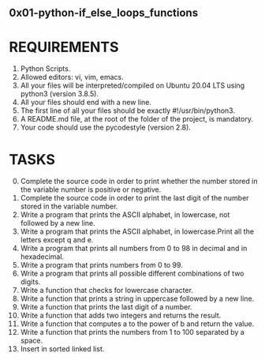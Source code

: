 ## 0x01-python-if_else_loops_functions

# REQUIREMENTS

1. Python Scripts.
2. Allowed editors: vi, vim, emacs.
3. All your files will be interpreted/compiled on Ubuntu 20.04 LTS using python3 (version 3.8.5).
4. All your files should end with a new line.
5. The first line of all your files should be exactly #!/usr/bin/python3.
6. A README.md file, at the root of the folder of the project, is mandatory.
7. Your code should use the pycodestyle (version 2.8).

# TASKS

0.  Complete the source code in order to print whether the number stored in the variable number is positive or negative.
1.  Complete the source code in order to print the last digit of the number stored in the variable number.
2.  Write a program that prints the ASCII alphabet, in lowercase, not followed by a new line.
3.  Write a program that prints the ASCII alphabet, in lowercase.Print all the letters except q and e.
4.  Write a program that prints all numbers from 0 to 98 in decimal and in hexadecimal.
5.  Write a program that prints numbers from 0 to 99.
6.  Write a program that prints all possible different combinations of two digits.
7.  Write a function that checks for lowercase character.
8.  Write a function that prints a string in uppercase followed by a new line.
9.  Write a function that prints the last digit of a number.
10. Write a function that adds two integers and returns the result.
11. Write a function that computes a to the power of b and return the value.
12. Write a function that prints the numbers from 1 to 100 separated by a space.
13. Insert in sorted linked list.

